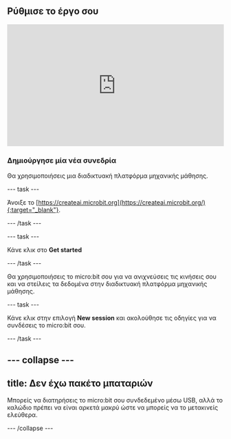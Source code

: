 ## Ρύθμισε το έργο σου

<html>
  <div style="position: relative; overflow: hidden; padding-top: 56.25%;">
    <iframe style="position: absolute; top: 0; left: 0; right: 0; width: 100%; height: 100%; border: none;" src="https://www.youtube.com/embed/FDfyI_LHVsI?rel=0&cc_load_policy=1" allowfullscreen allow="accelerometer; autoplay; clipboard-write; encrypted-media; gyroscope; picture-in-picture; web-share"></iframe>
  </div>
</html>

### Δημιούργησε μία νέα συνεδρία

Θα χρησιμοποιήσεις μια διαδικτυακή πλατφόρμα μηχανικής μάθησης.

--- task ---

Άνοιξε το [https://createai.microbit.org](https://createai.microbit.org/){:target="_blank"}.

--- /task ---

--- task ---

Κάνε κλικ στο **Get started**

--- /task ---

Θα χρησιμοποιήσεις το micro:bit σου για να ανιχνεύσεις τις κινήσεις σου και να στείλεις τα δεδομένα στην διαδικτυακή πλατφόρμα μηχανικής μάθησης.

--- task ---

Κάνε κλικ στην επιλογή **New session** και ακολούθησε τις οδηγίες για να συνδέσεις το micro:bit σου.

--- /task ---

--- collapse ---
---
title: Δεν έχω πακέτο μπαταριών
---

Μπορείς να διατηρήσεις το micro:bit σου συνδεδεμένο μέσω USB, αλλά το καλώδιο πρέπει να είναι αρκετά μακρύ ώστε να μπορείς να το μετακινείς ελεύθερα.

--- /collapse ---
